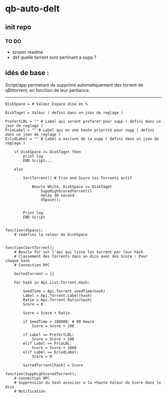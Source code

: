 # qb-auto-delt

## init repo

### TO DO
- proper readme
- def quelle torrent sont pertinant a supp ?

## idés de base :
Script/app permetant de supprimé automatiquement des torrent de qBittorrent, en fonction de leur pertiance.
***
    DiskSpace = # Valeur Espace disk en %
    
    DiskTaget = Valeur ( defini dans un json de reglage )
    
    PrefertLBL = "" # Label qui seront preferet pour supp ( defini dans un json de reglage )
    PrioLabel = "" # Label qui on une haute priorité pour supp ( defini dans un json de reglage )
    EcludLabel = "" # Label a exclure de la supp ( defini dans un json de reglage )
    
        if DiskSpace >= DiskTaget then
            print log
            END Script...
    
        else
    
            SortTorrent() # Trie and Score les Torrents actif
    
                Boucle While, DiskSpace >= DiskTaget
                    SuppHighScoredTorrent()
                    delay 30 second
                    dSpace();
    
    
            Print log
            END Script
    
    
    fonction(dSpace);
        # redéfini la valeur de DiskSpace
    
    
    fonction(SortTorrent);		
        # Boucle for sur l'api qui liste les torrent par leur hash	
        # Classement des Torrents dans un dico avec des Score : Pour chaque hash
        # Connection RPC
    
        SortedTorrent = {}
    
        For hash in Api.List.Torrent.Hash: 
    
            SeedTime = Api.Torrent.seedTime(hash)
            Label = Api.Torrent.Label(hash)
            Ratio = Api.Torrent.Ratio(hash)
            Score = 0
    
            Score = Score + Ratio
    
            if SeedTime > 288000: # 80 Heure
                Score = Score + 100
    
            if Label == PrefertLBL:
                Score = Score + 100
            elif Label == PrioLBL:
                Score = Score + 1000
            elif Label == EcludLabel:
                Score = 0
    
            SortedTorrent[hash] = Score
    
    fonction(SuppHighScoredTorrent);
        # Connection RPC
        # Suppression du hash associer a la +haute Valeur de Score dans le dico
        # Notification